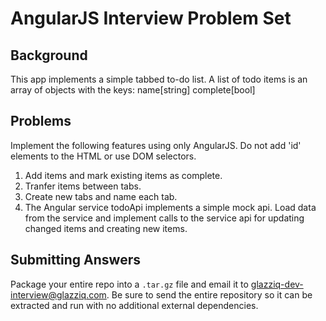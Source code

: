 # AngularJS Interview Problem Set

## Background

This app implements a simple tabbed to-do list. A list of todo
items is an array of objects with the keys:
name[string]
complete[bool]

## Problems

Implement the following features using only AngularJS. Do not
add 'id' elements to the HTML or use DOM selectors.

1. Add items and mark existing items as complete.
2. Tranfer items between tabs.
3. Create new tabs and name each tab.
4. The Angular service todoApi implements a simple mock api. Load
   data from the service and implement calls to the service api for
   updating changed items and creating new items.

## Submitting Answers

Package your entire repo into a `.tar.gz` file and email it to
[glazziq-dev-interview@glazziq.com](mailto:glazziq-dev-interview@glazziq.com).
Be sure to send the entire repository so it can be extracted and run
with no additional external dependencies.

